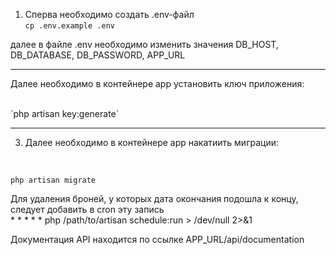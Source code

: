 1. Сперва необходимо создать .env-файл <br>
`cp .env.example .env `
<p>далее в файле .env необходимо изменить значения DB_HOST, DB_DATABASE, DB_PASSWORD, APP_URL</p>

<hr>
   <p>Далее необходимо в контейнере app установить ключ приложения:</p> <br>
`php artisan key:generate` 
<hr>

3. <p>Далее необходимо в контейнере app накатиить миграции:</p> <br>
`php artisan migrate`

Для удаления броней, у которых дата окончания подошла к концу, следует добавить в cron эту запись
    <br>
    * * * * * php /path/to/artisan schedule:run > /dev/null 2>&1


Документация API находится по ссылке APP_URL/api/documentation
